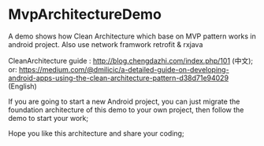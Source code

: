 # MvpArchitectureDemo
A demo shows how Clean Architecture which base on MVP pattern works in android project. Also use network framwork retrofit &amp; rxjava

CleanArchitecture guide : http://blog.chengdazhi.com/index.php/101  (中文); 
<br />
or: https://medium.com/@dmilicic/a-detailed-guide-on-developing-android-apps-using-the-clean-architecture-pattern-d38d71e94029 (English)<br />

If you are going to start a new Android project, you can just migrate the foundation architecture of this demo to your own project, then follow the demo to start your work;
<br />

Hope you like this architecture and share your coding;


